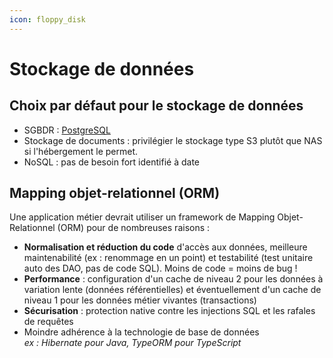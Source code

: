 ```yaml
---
icon: floppy_disk
---
```


# Stockage de données

## Choix par défaut pour le stockage de données

- SGBDR : [PostgreSQL](/postgresql.md) <!-- Lien cassé laissé exprès pour tester -->
- Stockage de documents : privilégier le stockage type S3 plutôt que NAS si l'hébergement le permet.
- NoSQL : pas de besoin fort identifié à date

## Mapping objet-relationnel (ORM)

Une application métier devrait utiliser un framework de Mapping Objet-Relationnel (ORM) pour de
nombreuses raisons :

- **Normalisation et réduction du code** d'accès aux données, meilleure maintenabilité (ex : renommage en un point) et
  testabilité (test unitaire auto des DAO, pas de code SQL). Moins de code = moins de bug !
- **Performance** : configuration d'un cache de niveau 2 pour les données à variation lente (données référentielles) et
  éventuellement d'un cache de niveau 1 pour les données métier vivantes (transactions)
- **Sécurisation** : protection native contre les injections SQL et les rafales de requêtes
- Moindre adhérence à la technologie de base de données\
  _ex : Hibernate pour Java, TypeORM pour TypeScript_
